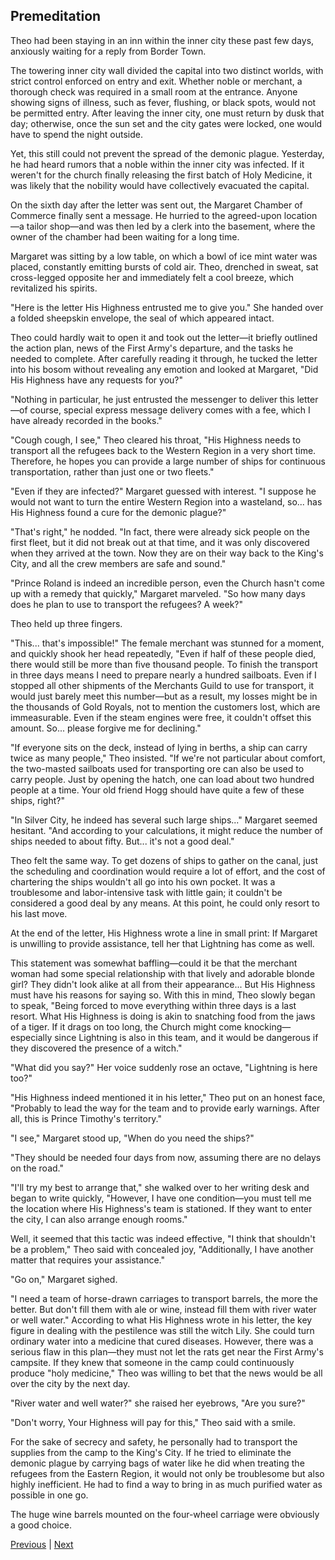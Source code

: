 ## Premeditation
Theo had been staying in an inn within the inner city these past few days, anxiously waiting for a reply from Border Town.



The towering inner city wall divided the capital into two distinct worlds, with strict control enforced on entry and exit. Whether noble or merchant, a thorough check was required in a small room at the entrance. Anyone showing signs of illness, such as fever, flushing, or black spots, would not be permitted entry. After leaving the inner city, one must return by dusk that day; otherwise, once the sun set and the city gates were locked, one would have to spend the night outside.



Yet, this still could not prevent the spread of the demonic plague. Yesterday, he had heard rumors that a noble within the inner city was infected. If it weren't for the church finally releasing the first batch of Holy Medicine, it was likely that the nobility would have collectively evacuated the capital.



On the sixth day after the letter was sent out, the Margaret Chamber of Commerce finally sent a message. He hurried to the agreed-upon location—a tailor shop—and was then led by a clerk into the basement, where the owner of the chamber had been waiting for a long time.



Margaret was sitting by a low table, on which a bowl of ice mint water was placed, constantly emitting bursts of cold air. Theo, drenched in sweat, sat cross-legged opposite her and immediately felt a cool breeze, which revitalized his spirits.



"Here is the letter His Highness entrusted me to give you." She handed over a folded sheepskin envelope, the seal of which appeared intact.



Theo could hardly wait to open it and took out the letter—it briefly outlined the action plan, news of the First Army's departure, and the tasks he needed to complete. After carefully reading it through, he tucked the letter into his bosom without revealing any emotion and looked at Margaret, "Did His Highness have any requests for you?"



"Nothing in particular, he just entrusted the messenger to deliver this letter—of course, special express message delivery comes with a fee, which I have already recorded in the books."



"Cough cough, I see," Theo cleared his throat, "His Highness needs to transport all the refugees back to the Western Region in a very short time. Therefore, he hopes you can provide a large number of ships for continuous transportation, rather than just one or two fleets."



"Even if they are infected?" Margaret guessed with interest. "I suppose he would not want to turn the entire Western Region into a wasteland, so... has His Highness found a cure for the demonic plague?"



"That's right," he nodded. "In fact, there were already sick people on the first fleet, but it did not break out at that time, and it was only discovered when they arrived at the town. Now they are on their way back to the King's City, and all the crew members are safe and sound."



"Prince Roland is indeed an incredible person, even the Church hasn't come up with a remedy that quickly," Margaret marveled. "So how many days does he plan to use to transport the refugees? A week?"



Theo held up three fingers.



"This... that's impossible!" The female merchant was stunned for a moment, and quickly shook her head repeatedly, "Even if half of these people died, there would still be more than five thousand people. To finish the transport in three days means I need to prepare nearly a hundred sailboats. Even if I stopped all other shipments of the Merchants Guild to use for transport, it would just barely meet this number—but as a result, my losses might be in the thousands of Gold Royals, not to mention the customers lost, which are immeasurable. Even if the steam engines were free, it couldn't offset this amount. So... please forgive me for declining."



"If everyone sits on the deck, instead of lying in berths, a ship can carry twice as many people," Theo insisted. "If we're not particular about comfort, the two-masted sailboats used for transporting ore can also be used to carry people. Just by opening the hatch, one can load about two hundred people at a time. Your old friend Hogg should have quite a few of these ships, right?"



"In Silver City, he indeed has several such large ships..." Margaret seemed hesitant. "And according to your calculations, it might reduce the number of ships needed to about fifty. But... it's not a good deal."



Theo felt the same way. To get dozens of ships to gather on the canal, just the scheduling and coordination would require a lot of effort, and the cost of chartering the ships wouldn't all go into his own pocket. It was a troublesome and labor-intensive task with little gain; it couldn't be considered a good deal by any means. At this point, he could only resort to his last move.



At the end of the letter, His Highness wrote a line in small print: If Margaret is unwilling to provide assistance, tell her that Lightning has come as well.



This statement was somewhat baffling—could it be that the merchant woman had some special relationship with that lively and adorable blonde girl? They didn't look alike at all from their appearance... But His Highness must have his reasons for saying so. With this in mind, Theo slowly began to speak, "Being forced to move everything within three days is a last resort. What His Highness is doing is akin to snatching food from the jaws of a tiger. If it drags on too long, the Church might come knocking—especially since Lightning is also in this team, and it would be dangerous if they discovered the presence of a witch."



"What did you say?" Her voice suddenly rose an octave, "Lightning is here too?"



"His Highness indeed mentioned it in his letter," Theo put on an honest face, "Probably to lead the way for the team and to provide early warnings. After all, this is Prince Timothy's territory."



"I see," Margaret stood up, "When do you need the ships?"



"They should be needed four days from now, assuming there are no delays on the road."



"I'll try my best to arrange that," she walked over to her writing desk and began to write quickly, "However, I have one condition—you must tell me the location where His Highness's team is stationed. If they want to enter the city, I can also arrange enough rooms."



Well, it seemed that this tactic was indeed effective, "I think that shouldn't be a problem," Theo said with concealed joy, "Additionally, I have another matter that requires your assistance."



"Go on," Margaret sighed.



"I need a team of horse-drawn carriages to transport barrels, the more the better. But don't fill them with ale or wine, instead fill them with river water or well water." According to what His Highness wrote in his letter, the key figure in dealing with the pestilence was still the witch Lily. She could turn ordinary water into a medicine that cured diseases. However, there was a serious flaw in this plan—they must not let the rats get near the First Army's campsite. If they knew that someone in the camp could continuously produce "holy medicine," Theo was willing to bet that the news would be all over the city by the next day.



"River water and well water?" she raised her eyebrows, "Are you sure?"

"Don't worry, Your Highness will pay for this," Theo said with a smile.



For the sake of secrecy and safety, he personally had to transport the supplies from the camp to the King's City. If he tried to eliminate the demonic plague by carrying bags of water like he did when treating the refugees from the Eastern Region, it would not only be troublesome but also highly inefficient. He had to find a way to bring in as much purified water as possible in one go.



The huge wine barrels mounted on the four-wheel carriage were obviously a good choice.





[Previous](CH0222.md) | [Next](CH0224.md)
